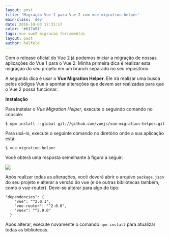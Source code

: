 ```yaml
---
layout: post
title: 'Migração Vue 1 para Vue 2 com vue-migration-helper'
main-class: 'dev'
date: 2016-10-03 17:31:17 
color: '#637a91'
tags: vue vue2 migracao ferramentas
layout: post
author: halfeld
---
```


Com o release oficial do Vue 2 já podemos iniciar a migração de nossas aplicações do Vue 1 para o Vue 2. Minha primeira dica é realizar esta migração do seu projeto em um branch separado no seu repositório. 

A segunda dica é usar o **Vue Migration Helper**. Ele irá realizar uma busca pelos códigos Vue e apontar alterações que devem ser realizadas para que o Vue 2 possa funcionar.

**Instalação**

Para instalar o *Vue Migration Helper*, execute o seguindo comando no cnosole:

```
$ npm install --global git://github.com/vuejs/vue-migration-helper.git
```

Para usá-lo, execute o seguinte comando no diretório onde a sua aplicação está:

```
$ vue-migration-helper
```

Você obterá uma resposta semelhante à figura a seguir:

![](/content/images/2016/10/2016-10-03-14_19_44-npm.png)

Após realizar todas as alterações, você deverá abrir o arquivo `package.json` do seu projeto e alterar a versão do vue (e de outras bibliotecas também, como o vue-router). Deve-se alterar para algo do tipo:

```
"dependencies": {
    "vue": "^2.0.1",
    "vue-router": "^2.0.0",
    "vuex": "^2.0.0"
  }
```

Após alterar, execute novamente o comando `npm install` para atualizar todas as bibliotecas.
